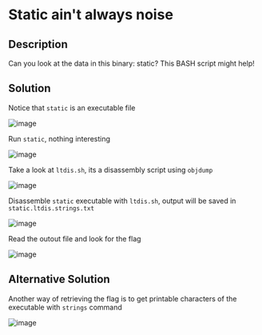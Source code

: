 # Static ain't always noise
## Description
Can you look at the data in this binary: static? This BASH script might help!
## Solution
Notice that `static` is an executable file 

![image](https://user-images.githubusercontent.com/70738420/178284468-c6b3023d-0a99-4477-b97b-4aff81a241d5.png)

Run `static`, nothing interesting

![image](https://user-images.githubusercontent.com/70738420/178284706-b1f13499-8c78-4d9e-8d8b-d5cfe0a3ae82.png)

Take a look at `ltdis.sh`, its a disassembly script using `objdump`

![image](https://user-images.githubusercontent.com/70738420/178284916-ac9d0afe-3a84-48fd-9546-4934a392814e.png)

Disassemble `static` executable with `ltdis.sh`, output will be saved in `static.ltdis.strings.txt`

![image](https://user-images.githubusercontent.com/70738420/178285532-f7f7c69d-7ec0-4f56-a0e5-aaad5aa9d9c8.png)

Read the outout file and look for the flag

![image](https://user-images.githubusercontent.com/70738420/178286129-81d754a6-d2cf-453c-b02f-c755514fefd0.png)

## Alternative Solution
Another way of retrieving the flag is to get printable characters of the executable with `strings` command

![image](https://user-images.githubusercontent.com/70738420/178286444-d0adc128-3f48-4e25-84db-20ef21868e29.png)